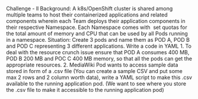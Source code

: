 Challenge - ll
Background: A k8s/OpenShift cluster is shared among multiple teams to host their containerized
applications and related components wherein each Team deploys their application components in their
respective Namespace. Each Namespace comes with  set quotas for the total amount of memory and
CPU that can be used by all Pods running in a namespace.
Situation:
    Create 3 pods and name them as POD A, POD B and POD C representing 3 different applications.
Write a code in YAML
    1. To deal with the resource crunch issue ensure that POD A consumes 400 MB, POD B 200 MB and
    POC C 400 MB memory, so that all the pods can get the appropriate resources.
    2. MediaWiki Pod wants to access sample data stored in form of a .csv file (You can create a
    sample CSV and put some max 2 rows and 2 column worth data), write a YAML script to make
    this .csv available to the running application pod. (We want to see where you store the .csv file
    to make it accessible to the running application pod)